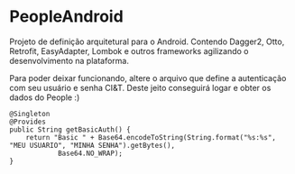 # PeopleAndroid
Projeto de definição arquitetural para o Android. Contendo Dagger2, Otto, Retrofit, EasyAdapter, Lombok e outros frameworks agilizando o desenvolvimento na plataforma.

Para poder deixar funcionando, altere o arquivo que define a autenticação com seu usuário e senha CI&T. Deste jeito conseguirá logar e obter os dados do People :)


    @Singleton
    @Provides
    public String getBasicAuth() {
        return "Basic " + Base64.encodeToString(String.format("%s:%s", "MEU USUARIO", "MINHA SENHA").getBytes(),
                Base64.NO_WRAP);
    }
